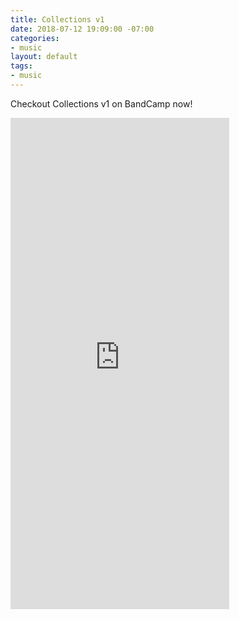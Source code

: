 ```yaml
---
title: Collections v1
date: 2018-07-12 19:09:00 -07:00
categories:
- music
layout: default
tags:
- music
---
```


Checkout Collections v1 on BandCamp now!

<iframe style="border: 0; width: 350px; height: 786px;" src="https://bandcamp.com/EmbeddedPlayer/album=2907415049/size=large/bgcol=ffffff/linkcol=0687f5/transparent=true/" seamless><a href="http://chayumusic.bandcamp.com/album/collections-vol-1">Collections Vol. 1 by ЧAYU</a></iframe>